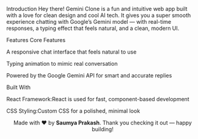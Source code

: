 Introduction
Hey there! 
Gemini Clone is a fun and intuitive web app built with a love for clean design and cool AI tech. It gives you a super smooth experience chatting with Google’s Gemini model — with real-time responses, a typing effect that feels natural, and a clean, modern UI.

Features
 Core Features

A responsive chat interface that feels natural to use

Typing animation to mimic real conversation

Powered by the Google Gemini API for smart and accurate replies

Built With

React Framework:React is used for fast, component-based development

CSS Styling:Custom CSS for a polished, minimal look

<p align="center">Made with ❤️ by <strong>Saumya Prakash</strong>. Thank you checking it out — happy building!</p>
